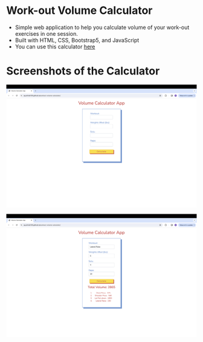 # Work-out Volume Calculator

- Simple web application to help you calculate volume of your work-out exercises in one session.
- Built with HTML, CSS, Bootstrap5, and JavaScript
- You can use this calculator [here](https://quynhnle135.github.io/workout-volume-calculator/)

# Screenshots of the Calculator

![before](screenshots/before.png)

![after](screenshots/after.png)